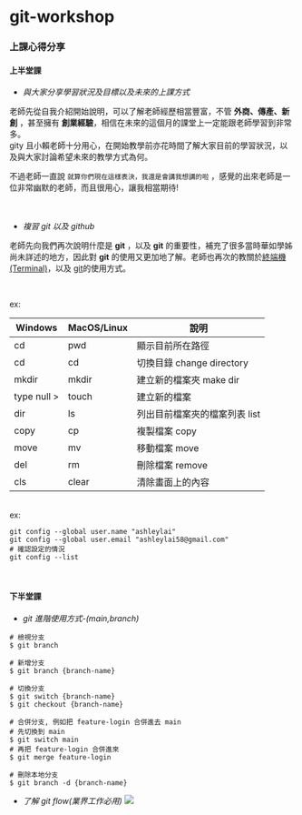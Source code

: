 # git-workshop

### 上課心得分享

#### 上半堂課

- _與大家分享學習狀況及目標以及未來的上課方式_
  <br>

老師先從自我介紹開始說明，可以了解老師經歷相當豐富，不管 **外商、傳產、新創** ，甚至擁有 **創業經驗**，相信在未來的這個月的課堂上一定能跟老師學習到非常多。
<br>
gity
且小賴老師十分用心，在開始教學前亦花時間了解大家目前的學習狀況，以及與大家討論希望未來的教學方式為何。
<br>

不過老師一直說 `就算你們現在這樣表決，我還是會講我想講的啦` ，感覺的出來老師是一位非常幽默的老師，而且很用心，讓我相當期待!
<br><br><br>

- _複習 git 以及 github_
  <br>

老師先向我們再次說明什麼是 **git** ，以及 **git** 的重要性，補充了很多當時華如學姊尚未詳述的地方，因此對 **git** 的使用又更加地了解。老師也再次的教關於[終端機(Terminal)](<https://zh.wikipedia.org/zh-tw/%E7%BB%88%E7%AB%AF_(macOS)>)，以及 [git](https://zh.wikipedia.org/zh-tw/Git)的使用方式。

<br>

ex:
<br>

| Windows     | MacOS/Linux | 說明                          |
| ----------- | ----------- | ----------------------------- |
| cd          | pwd         | 顯示目前所在路徑              |
| cd          | cd          | 切換目錄 change directory     |
| mkdir       | mkdir       | 建立新的檔案夾 make dir       |
| type null > | touch       | 建立新的檔案                  |
| dir         | ls          | 列出目前檔案夾的檔案列表 list |
| copy        | cp          | 複製檔案 copy                 |
| move        | mv          | 移動檔案 move                 |
| del         | rm          | 刪除檔案 remove               |
| cls         | clear       | 清除畫面上的內容              |

<br>
ex:
<br>

```bash=
git config --global user.name "ashleylai"
git config --global user.email "ashleylai58@gmail.com"
# 確認設定的情況
git config --list
```

<br>

#### 下半堂課

- _git 進階使用方式-(main,branch)_

```bash=
# 檢視分支
$ git branch

# 新增分支
$ git branch {branch-name}

# 切換分支
$ git switch {branch-name}
$ git checkout {branch-name}

# 合併分支, 例如把 feature-login 合併進去 main
# 先切換到 main
$ git switch main
# 再把 feature-login 合併進來
$ git merge feature-login

# 刪除本地分支
$ git branch -d {branch-name}

```

- _了解 git flow(業界工作必用)_
  ![](https://i.imgur.com/rV7GdFn.png)
